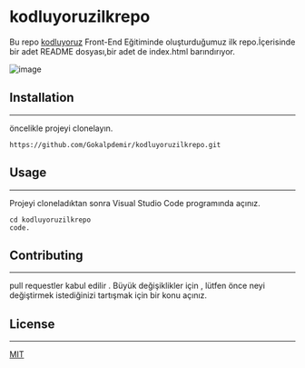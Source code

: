 # kodluyoruzilkrepo

Bu repo [kodluyoruz](https://kodluyoruz.org/tr/kodluyoruz/) Front-End Eğitiminde oluşturduğumuz ilk repo.İçerisinde bir adet README dosyası,bir adet de index.html barındırıyor.

![image](https://kodluyoruz.org/wp-content/uploads/2022/05/kodluyoruz_yatay_slogan-720x84.png)

## Installation

---

öncelikle projeyi clonelayın.

```
https://github.com/Gokalpdemir/kodluyoruzilkrepo.git
```

## Usage

---

Projeyi cloneladıktan sonra Visual Studio Code programında açınız.

```
cd kodluyoruzilkrepo
code.
```

## Contributing

---

pull requestler kabul edilir . Büyük değişiklikler için , lütfen önce neyi değiştirmek istediğinizi tartışmak için bir konu açınız.

## License

---

[MIT](https://choosealicense.com/licenses/mit/)
